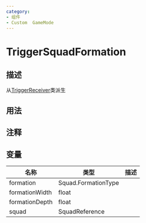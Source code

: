 ```yaml
---
category: 
- 组件
- Custom  GameMode
---
```

# TriggerSquadFormation
## 描述
从[TriggerReceiver](./TriggerReceiver.md)类派生
## 用法

## 注释

## 变量
| 名称 | 类型 | 描述 |
| ----------- | ----------- | ----------- |
| formation | Squad.FormationType |  |  
| formationWidth  | float |  |  
| formationDepth  | float |  |  
| squad | SquadReference |  |  
